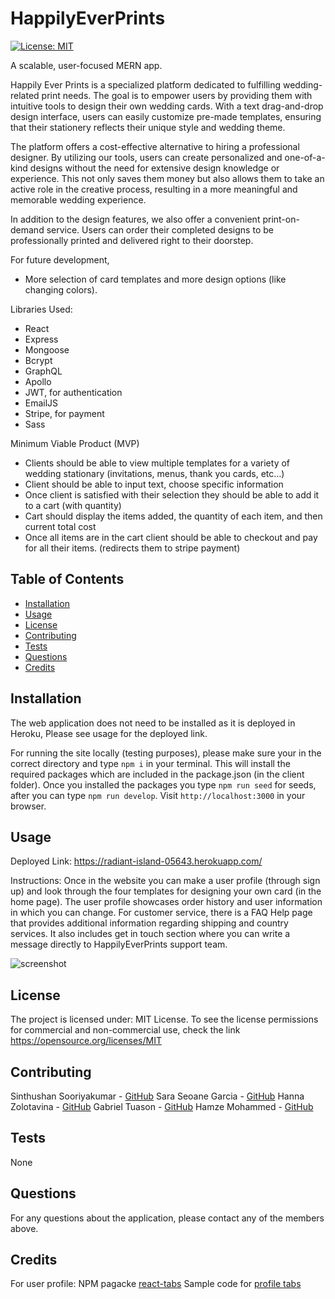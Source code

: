 # HappilyEverPrints

[![License: MIT](https://img.shields.io/badge/License-MIT-yellow.svg)](https://opensource.org/licenses/MIT)

A scalable, user-focused MERN app.

Happily Ever Prints is a specialized platform dedicated to fulfilling wedding-related print needs. The goal is to empower users by providing them with intuitive tools to design their own wedding cards. With a text drag-and-drop design interface, users can easily customize pre-made templates, ensuring that their stationery reflects their unique style and wedding theme.

The platform offers a cost-effective alternative to hiring a professional designer. By utilizing our tools, users can create personalized and one-of-a-kind designs without the need for extensive design knowledge or experience. This not only saves them money but also allows them to take an active role in the creative process, resulting in a more meaningful and memorable wedding experience.

In addition to the design features, we also offer a convenient print-on-demand service. Users can order their completed designs to be professionally printed and delivered right to their doorstep. 

For future development, 
- More selection of card templates and more design options (like changing colors).

Libraries Used:
- React
- Express
- Mongoose
- Bcrypt
- GraphQL
- Apollo
- JWT, for authentication
- EmailJS
- Stripe, for payment
- Sass

Minimum Viable Product (MVP) 
- Clients should be able to view multiple templates for a variety of wedding stationary (invitations, menus, thank you cards, etc…)
- Client should be able to input text, choose specific information
- Once client is satisfied with their selection they should be able to add it to a cart (with quantity)
- Cart should display the items added, the quantity of each item, and then current total cost
- Once all items are in the cart client should be able to checkout and pay for all their items. (redirects them to stripe payment)

## Table of Contents

- [Installation](#installation)
- [Usage](#usage)
- [License](#license)
- [Contributing](#contributing)
- [Tests](#tests)
- [Questions](#questions)
- [Credits](#credits)

## Installation

The web application does not need to be installed as it is deployed in Heroku, Please see usage for the deployed link.

For running the site locally (testing purposes), please make sure your in the correct directory and type `npm i` in your terminal. This will install the required packages which are included in the package.json (in the client folder). Once you installed the packages you type `npm run seed` for seeds, after you can type `npm run develop`. Visit `http://localhost:3000` in your browser.

## Usage

Deployed Link: https://radiant-island-05643.herokuapp.com/  

Instructions: Once in the website you can make a user profile (through sign up) and look through the four templates for designing your own card (in the home page). The user profile showcases order history and user information in which you can change. For customer service, there is a FAQ Help page that provides additional information regarding shipping and country services. It also includes get in touch section where you can write a message directly to HappilyEverPrints support team.

![screenshot](https://github.com/weddingprintproj3/HappilyEverPrints/blob/develop/Deployed_Site_Screenshot.png)

## License

The project is licensed under: MIT License. To see the license permissions for commercial and non-commercial use, check the link https://opensource.org/licenses/MIT

## Contributing

Sinthushan Sooriyakumar - [GitHub](https://github.com/sinthushan)
Sara Seoane Garcia - [GitHub](https://github.com/sarasg89) 
Hanna Zolotavina - [GitHub](https://github.com/hannazo)
Gabriel Tuason - [GitHub](https://github.com/gabetuason)
Hamze Mohammed - [GitHub](https://github.com/mhamze23)

## Tests

None

## Questions

For any questions about the application, please contact any of the members above.

## Credits

For user profile:
NPM pagacke [react-tabs](https://www.npmjs.com/package/react-tabs)
Sample code for [profile tabs](https://codesandbox.io/s/r4m5jp6jjq?file=/src/styles.css:275-925)

